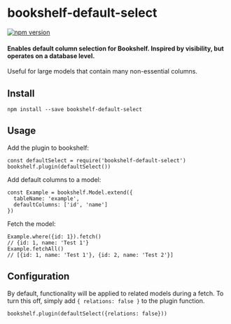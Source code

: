 # bookshelf-default-select
[![npm version](https://badge.fury.io/js/bookshelf-default-select.svg)](https://badge.fury.io/js/bookshelf-default-select)
#### Enables default column selection for Bookshelf. Inspired by visibility, but operates on a database level.

Useful for large models that contain many non-essential columns.

## Install
```
npm install --save bookshelf-default-select
```

## Usage

Add the plugin to bookshelf:

```
const defaultSelect = require('bookshelf-default-select')
bookshelf.plugin(defaultSelect())
```

Add default columns to a model:
```
const Example = bookshelf.Model.extend({
  tableName: 'example',
  defaultColumns: ['id', 'name']
})
```

Fetch the model:
```
Example.where({id: 1}).fetch()
// {id: 1, name: 'Test 1'}
Example.fetchAll()
// [{id: 1, name: 'Test 1'}, {id: 2, name: 'Test 2'}]
```

## Configuration

By default, functionality will be applied to related models during a fetch.
To turn this off, simply add `{ relations: false }` to the plugin function.

```
bookshelf.plugin(defaultSelect({relations: false}))
```
